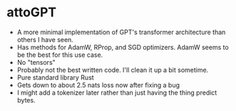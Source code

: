 # attoGPT

- A more minimal implementation of GPT's transformer architecture than others I have seen.
- Has methods for AdamW, RProp, and SGD optimizers. AdamW seems to be the best for this use case.
- No "tensors"
- Probably not the best written code. I'll clean it up a bit sometime.
- Pure standard library Rust
- Gets down to about 2.5 nats loss now after fixing a bug
- I might add a tokenizer later rather than just having the thing predict bytes.
